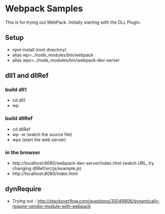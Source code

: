 # Webpack Samples

This is for trying out WebPack.  Initially starting with the DLL Plugin.

## Setup
* npm install (root directory)
* alias wp=../node_modules/bin/webpack
* alias wps=../node_modules/bin/webpack-dev-server

## dll1 and dllRef
### build dll1
* cd dll1
* wp

### build dllRef
* cd dllRef
* wp -w (watch the source file)
* wps (start the web server)

### in the browser
* http://localhost:8080/webpack-dev-server/index.html  (watch URL, try changing dllRef/src/js/example.js) 
* http://localhost:8080/index.html

## dynRequire
* Trying out - http://stackoverflow.com/questions/35049806/dynamically-require-vendor-module-with-webpack

